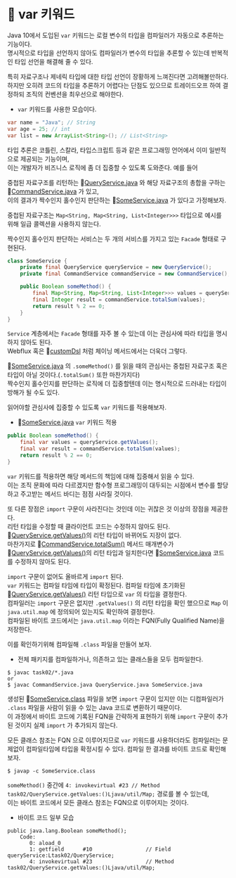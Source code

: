 # 🎯 var 키워드

Java 10에서 도입된 `var` 키워드는 로컬 변수의 타입을 컴파일러가 자동으로 추론하는 기능이다.  
명시적으로 타입을 선언하지 않아도 컴파일러가 변수의 타입을 추론할 수 있는데 반복적인 타입 선언을 해결해 줄 수 있다.  

특히 자료구조나 제네릭 타입에 대한 타입 선언이 장황하게 느껴진다면 고려해볼만하다.  
하지만 오히려 코드의 타입을 추론하기 어렵다는 단점도 있으므로 트레이드오프 하여 결정하되 조직의 컨벤션을 최우선으로 해야한다.  

- `var` 키워드를 사용한 모습이다.

```java
var name = "Java"; // String
var age = 25; // int
var list = new ArrayList<String>(); // List<String>
```

타입 추론은 코틀린, 스칼라, 타입스크립트 등과 같은 프로그래밍 언어에서 이미 일반적으로 제공되는 기능이며,  
이는 개발자가 비즈니스 로직에 좀 더 집중할 수 있도록 도와준다. 예를 들어  

중첩된 자료구조를 리턴하는 🔗[QueryService.java](./src/main/java/task01/QueryService.java) 와 해당 자료구조의 총합을 구하는 🔗[CommandService.java](./src/main/java/task01/CommandService.java) 가 있고,  
이의 결과가 짝수인지 홀수인지 판단하는 🔗[SomeService.java](./src/main/java/task01/SomeService.java) 가 있다고 가정해보자.  

중첩된 자료구조는 `Map<String, Map<String, List<Integer>>>` 타입으로 예시를 위해 일급 콜렉션을 사용하지 않는다.  

짝수인지 홀수인지 판단하는 서비스는 두 개의 서비스를 가지고 있는 `Facade` 형태로 구현된다.  

```java
class SomeService {
    private final QueryService queryService = new QueryService();
    private final CommandService commandService = new CommandService();

    public Boolean someMethod() {
        final Map<String, Map<String, List<Integer>>> values = queryService.getValues();
        final Integer result = commandService.totalSum(values);
        return result % 2 == 0;
    }
}
```

`Service` 계층에서는 `Facade` 형태를 자주 볼 수 있는데 이는 관심사에 따라 타입을 명시하지 않아도 된다.  
Webflux 혹은 🔗[customDsl](../custom-dsl/README.md) 처럼 체이닝 메서드에서는 더욱더 그렇다.  

🔗[SomeService.java](./src/main/java/task01/SomeService.java) 의 `.someMethod()` 를 읽을 때의 관심사는 중첩된 자료구조 혹은 타입이 아닐 것이다.(`.totalSum()` 또한 마찬가지다)  
짝수인지 홀수인지를 판단하는 로직에 더 집중할텐데 이는 명시적으로 드러내는 타입이 방해가 될 수도 있다.  

읽어야할 관심사에 집중할 수 있도록 `var` 키워드를 적용해보자.  

- 🔗[SomeService.java](./src/main/java/task02/SomeService.java) `var` 키워드 적용

```java
public Boolean someMethod() {
    final var values = queryService.getValues();
    final var result = commandService.totalSum(values);
    return result % 2 == 0;
}
```

`var` 키워드를 적용하면 해당 메서드의 책임에 대해 집중해서 읽을 수 있다.  
이는 조직 문화에 따라 다르겠지만 함수형 프로그래밍이 대두되는 시점에서 변수를 할당하고 주고받는 메서드 바디는 점점 사라질 것이다.  

또 다른 장점은 `import` 구문이 사라진다는 것인데 이는 귀찮은 것 이상의 장점을 제공한다.  
리턴 타입을 수정할 때 클라이언트 코드는 수정하지 않아도 된다.  
🔗[QueryService.getValues()](./src/main/java/task02/QueryService.java)의 리턴 타입이 바뀌어도 지장이 없다.  
마찬가지로 🔗[CommandService.totalSum()](./src/main/java/task02/CommandService.java) 메서드 매개변수가 🔗[QueryService.getValues()](./src/main/java/task02/QueryService.java)의 리턴 타입과 일치한다면 🔗[SomeService.java](./src/main/java/task02/SomeService.java) 코드를 수정하지 않아도 된다.  

`import` 구문이 없어도 올바르게 `import` 된다.  
`var` 키워드는 컴파일 타임에 타입이 확정된다. 컴파일 타임에 초기화된 🔗[QueryService.getValues()](./src/main/java/task02/QueryService.java) 리턴 타입으로 `var` 의 타입을 결정한다.  
컴파일러는 `import` 구문은 없지만 `.getValues()` 의 리턴 타입을 확인 했으므로 `Map` 이 `java.util.map` 에 정의되어 있는지도 확인하여 결정한다.  
컴파일된 바이트 코드에서는 `java.util.map` 이라는 FQN(Fully Qualified Name)을 저장한다.  

이를 확인하기위해 컴파일해 `.class` 파일을 만들어 보자.  

- 전체 패키지를 컴파일하거나, 의존하고 있는 클래스들을 모두 컴파일한다.  

```shell
$ javac task02/*.java
or
$ javac CommandService.java QueryService.java SomeService.java
```

생성된 🔗[SomeService.class](./src/main/java/task02/CommandService.class) 파일을 보면 `import` 구문이 있지만 이는 디컴파일러가 `.class` 파일을 사람이 읽을 수 있는 Java 코드로 변환하기 때문이다.  
이 과정에서 바이트 코드에 기록된 FQN을 간략하게 표현하기 위해 `import` 구문이 추가된 것이지 실제 `import` 가 추가되지 않는다.  

모든 클래스 참조는 FQN 으로 이루어지므로 `var` 키워드를 사용하더라도 컴파일러는 문제없이 컴파일타임에 타입을 확정시킬 수 있다.
컴파일 한 결과를 바이트 코드로 확인해보자.  

```shell
$ javap -c SomeService.class
```

`someMethod()` 중간에 `4: invokevirtual #23 // Method task02/QueryService.getValues:()Ljava/util/Map;` 경로를 볼 수 있는데,  
이는 바이트 코드에서 모든 클래스 참조는 FQN으로 이루어지는 것이다.  


- 바이트 코드 일부 모습 

```shell
public java.lang.Boolean someMethod();
    Code:
       0: aload_0
       1: getfield      #10                 // Field queryService:Ltask02/QueryService;
       4: invokevirtual #23                 // Method task02/QueryService.getValues:()Ljava/util/Map;
```